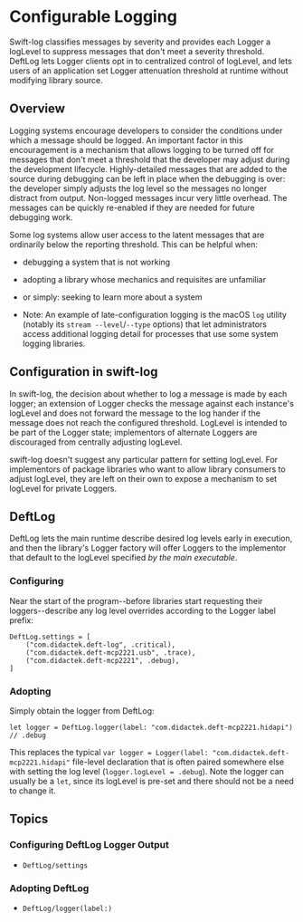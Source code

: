 # Configurable Logging


Swift-log classifies messages by severity and provides each Logger a logLevel
to suppress messages that don't meet a severity threshold. DeftLog lets Logger
clients opt in to centralized control of logLevel, and lets users of an application
set Logger attenuation threshold at runtime without modifying library source.

## Overview

Logging systems encourage developers to consider the conditions under which a
message should be logged. An important factor in this encouragement is a
mechanism that allows logging to be turned off for messages that don't meet
a threshold that the developer may adjust during the development lifecycle.
Highly-detailed messages that are added to the source during debugging can
be left in place when the debugging is over: the developer simply adjusts the log
level so the messages no longer distract from output. Non-logged messages incur
very little overhead. The messages can be quickly re-enabled if they are needed for
future debugging work.

Some log systems allow user access to the latent messages that are ordinarily
below the reporting threshold. This can be helpful when:

- debugging a system that is not working
- adopting a library whose mechanics and requisites are unfamiliar
- or simply: seeking to learn more about a system

- Note: An example of late-configuration logging is the macOS `log` utility 
(notably its `stream --level`/`--type` options) that let administrators
access additional logging detail for processes that use some system
logging libraries.


## Configuration in swift-log

In swift-log, the decision about whether to log a message is made by each logger;
an extension of Logger checks the message against each instance's logLevel and
does not forward the message to the log hander if the message does not reach the
configured threshold. LogLevel is intended to be part of the Logger state; implementors
of alternate Loggers are discouraged from centrally adjusting logLevel.

swift-log doesn't suggest any particular pattern for setting logLevel. For implementors
of package libraries who want to allow library consumers to adjust logLevel, they are left
on their own to expose a mechanism to set logLevel for private Loggers.


## DeftLog

DeftLog lets the main runtime describe desired log levels early in execution, and
then the library's Logger factory will offer Loggers to the implementor that default to the
logLevel specified *by the main executable*.

### Configuring

Near the start of the program--before libraries start requesting their loggers--describe
any log level overrides according to the Logger label prefix:

    DeftLog.settings = [
        ("com.didactek.deft-log", .critical),
        ("com.didactek.deft-mcp2221.usb", .trace),
        ("com.didactek.deft-mcp2221", .debug),
    ]

### Adopting

Simply obtain the logger from DeftLog:

    let logger = DeftLog.logger(label: "com.didactek.deft-mcp2221.hidapi") // .debug

This replaces the typical `var logger = Logger(label: "com.didactek.deft-mcp2221.hidapi"`
file-level declaration that is often paired somewhere else with setting the log level
(`logger.logLevel = .debug`). Note the logger can usually be a `let`, since its logLevel
is pre-set and there should not be a need to change it.


## Topics

### Configuring DeftLog Logger Output

- ``DeftLog/settings``

### Adopting DeftLog

- ``DeftLog/logger(label:)``
